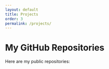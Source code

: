 ```yaml
---
layout: default
title: Projects
order: 3
permalink: /projects/
---
```

# My GitHub Repositories

Here are my public repositories:

<ul id="repo-list" style="list-style: none; padding-left: 0;"></ul>

<script>
  const username = "MatteoD00"; // ← Replace with your GitHub username
  const repoList = document.getElementById("repo-list");

  fetch(`https://api.github.com/users/${username}/repos?per_page=100`)
    .then(response => response.json())
    .then(repos => {
      // Sort repos alphabetically (case-insensitive)
      repos.sort((a, b) => a.name.toLowerCase().localeCompare(b.name.toLowerCase()));

      // Optional: filter out forks or archived repos if needed
      repos = repos.filter(repo => !repo.fork); //&& !repo.archived

      repos.forEach(repo => {
        const li = document.createElement("li");
        li.innerHTML = `<span style="margin-right: 0.5em;">📁</span>
          <a href="${repo.html_url}" target="_blank">${repo.name}</a>`;
        repoList.appendChild(li);
      });
    })
    .catch(error => {
      console.error("Error fetching repositories:", error);
      repoList.innerHTML = "<li>Error loading repositories.</li>";
    });
</script>